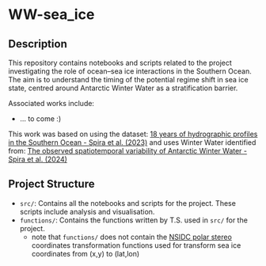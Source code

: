# WW-sea_ice

## Description

This repository contains notebooks and scripts related to the project investigating the role of ocean–sea ice interactions in the Southern Ocean. The aim is to understand the timing of the potential regime shift in sea ice state, centred around Antarctic Winter Water as a stratification barrier.

Associated works include:
- ... to come :)

This work was based on using the dataset: [18 years of hydrographic profiles in the Southern Ocean - Spira et al. (2023)](10.5281/zenodo.10258137)
and uses Winter Water identified from: [The observed spatiotemporal variability of Antarctic Winter Water - Spira et al. (2024)](https://doi.org/10.1029/2024JC021017)

## Project Structure

- `src/`: Contains all the notebooks and scripts for the project. These scripts include analysis and visualisation.
- `functions/`: Contains the functions written by T.S. used in `src/` for the project.
  - note that `functions/` does not contain the [NSIDC polar stereo](https://github.com/nsidc/polarstereo-lonlat-convert-py/tree/main) coordinates transformation functions used for transform sea ice coordinates from (x,y) to (lat,lon)
